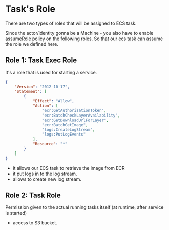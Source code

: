 # Task's Role

There are two types of roles that will be assigned to ECS task.  

Since the actor/identity gonna be a Machine - you also have to enable assumeRole policy on the following roles. So that our ecs task can assume the role we defined here.

## Role 1: Task Exec Role

It's a role that is used for starting a service.

```json
{
    "Version": "2012-10-17",
    "Statement": [
        {
            "Effect": "Allow",
            "Action": [
                "ecr:GetAuthorizationToken",
                "ecr:BatchCheckLayerAvailability",
                "ecr:GetDownloadUrlForLayer",
                "ecr:BatchGetImage",
                "logs:CreateLogStream",
                "logs:PutLogEvents"
            ],
            "Resource": "*"
        }
    ]
}
```

- it allows our ECS task to retrieve the image from ECR
- it put logs in to the log stream.
- allows to create new log stream.


## Role 2: Task Role

Permission given to the actual running tasks itself (at runtime, after service is started)


- access to S3 bucket. 